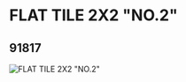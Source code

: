 # FLAT TILE 2X2 "NO.2"
## 91817
![FLAT TILE 2X2 "NO.2"](https://lc-www-live-s.legocdn.com/media/bricks/5/2/4587905.jpg)